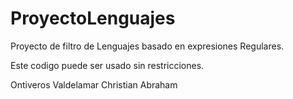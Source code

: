 # ProyectoLenguajes
Proyecto de filtro de Lenguajes basado en expresiones Regulares.

Este codigo puede ser usado sin restricciones.

Ontiveros Valdelamar Christian Abraham
